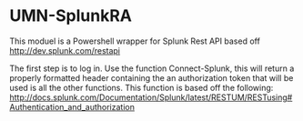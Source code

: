 # UMN-SplunkRA
This moduel is a Powershell wrapper for Splunk Rest API based off http://dev.splunk.com/restapi

The first step is to log in.  Use the function Connect-Splunk, this will return a properly formatted header containing the an authorization token that will be used is all the other functions.
This function is based off the following: http://docs.splunk.com/Documentation/Splunk/latest/RESTUM/RESTusing#Authentication_and_authorization

